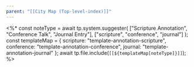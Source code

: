 ```yaml
---
parent: "[[City Map (Top-level-index)]]"
---
```

<%*
const noteType = await tp.system.suggester(
  ["Scripture Annotation", "Conference Talk", "Journal Entry"],
  ["scripture", "conference", "journal"]
);
const templateMap = {
  scripture: "template-annotation-scripture",
  conference: "template-annotation-conference",
  journal: "template-annotation-journal"
};
await tp.file.include(`[[${templateMap[noteType]}]]`);
%>
